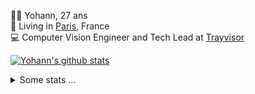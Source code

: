 <p>
  👨🏻 <bold>Yohann</bold>, 27 ans<br/>
  💼 Living in <a href="https://www.google.com/maps?q=paris">Paris</a>, France<br/>
  💻 Computer Vision Engineer and Tech Lead at <a href="https://trayvisor.com/">Trayvisor</a><br/>
</p>

<a href="https://github.com/anuraghazra/github-readme-stats"><img align="center" src="https://github-readme-stats-go94hl40s-yohann84l.vercel.app//api?username=yohann84L&show_icons=true&include_all_commits=true" alt="Yohann's github stats" /> </a>


<details>
  <summary>Some stats ...</summary><br/>
  

<!--START_SECTION:waka-->
![Code Time](http://img.shields.io/badge/Code%20Time-827%20hrs%206%20mins-blue)

![Profile Views](http://img.shields.io/badge/Profile%20Views-0-blue)

**🐱 My GitHub Data** 

> 📦 440.6 kB Used in GitHub's Storage 
 > 
> 🏆 673 Contributions in the Year 2023
 > 
> 🚫 Not Opted to Hire
 > 
> 📜 24 Public Repositories 
 > 
> 🔑 21 Private Repositories 
 > 
**I'm an Early 🐤** 

```text
🌞 Morning                11728 commits       ████████░░░░░░░░░░░░░░░░░   31.22 % 
🌆 Daytime                21349 commits       ██████████████░░░░░░░░░░░   56.83 % 
🌃 Evening                4324 commits        ███░░░░░░░░░░░░░░░░░░░░░░   11.51 % 
🌙 Night                  163 commits         ░░░░░░░░░░░░░░░░░░░░░░░░░   00.43 % 
```
📅 **I'm Most Productive on Wednesday** 

```text
Monday                   7018 commits        █████░░░░░░░░░░░░░░░░░░░░   18.68 % 
Tuesday                  6926 commits        █████░░░░░░░░░░░░░░░░░░░░   18.44 % 
Wednesday                8443 commits        ██████░░░░░░░░░░░░░░░░░░░   22.48 % 
Thursday                 8010 commits        █████░░░░░░░░░░░░░░░░░░░░   21.32 % 
Friday                   6690 commits        ████░░░░░░░░░░░░░░░░░░░░░   17.81 % 
Saturday                 146 commits         ░░░░░░░░░░░░░░░░░░░░░░░░░   00.39 % 
Sunday                   331 commits         ░░░░░░░░░░░░░░░░░░░░░░░░░   00.88 % 
```


📊 **This Week I Spent My Time On** 

```text
🕑︎ Time Zone: Europe/Paris

💬 Programming Languages: 
Python                   9 hrs 31 mins       ███████████████████░░░░░░   74.85 % 
Jupyter                  1 hr 1 min          ██░░░░░░░░░░░░░░░░░░░░░░░   08.05 % 
Text                     28 mins             █░░░░░░░░░░░░░░░░░░░░░░░░   03.68 % 
YAML                     24 mins             █░░░░░░░░░░░░░░░░░░░░░░░░   03.25 % 
SQL                      20 mins             █░░░░░░░░░░░░░░░░░░░░░░░░   02.73 % 

🔥 Editors: 
PyCharm                  12 hrs 22 mins      ████████████████████████░   97.36 % 
VS Code                  17 mins             █░░░░░░░░░░░░░░░░░░░░░░░░   02.30 % 
WebStorm                 2 mins              ░░░░░░░░░░░░░░░░░░░░░░░░░   00.34 % 

💻 Operating System: 
Mac                      12 hrs 43 mins      █████████████████████████   100.00 % 
```

**I Mostly Code in Python** 

```text
Python                   19 repos            ████████████░░░░░░░░░░░░░   48.72 % 
Jupyter Notebook         5 repos             ███░░░░░░░░░░░░░░░░░░░░░░   12.82 % 
HTML                     2 repos             █░░░░░░░░░░░░░░░░░░░░░░░░   05.13 % 
JavaScript               2 repos             █░░░░░░░░░░░░░░░░░░░░░░░░   05.13 % 
Shell                    1 repo              █░░░░░░░░░░░░░░░░░░░░░░░░   02.56 % 
```




 Last Updated on 22/10/2023 00:31:02 UTC
<!--END_SECTION:waka-->
